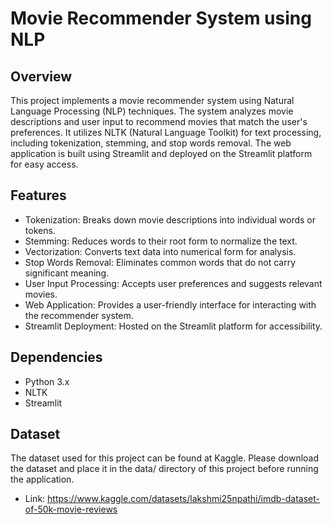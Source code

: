 # Movie Recommender System using NLP

## Overview
This project implements a movie recommender system using Natural Language Processing (NLP) techniques. The system analyzes movie descriptions and user input to recommend movies that match the user's preferences. It utilizes NLTK (Natural Language Toolkit) for text processing, including tokenization, stemming, and stop words removal. The web application is built using Streamlit and deployed on the Streamlit platform for easy access.

## Features
- Tokenization: Breaks down movie descriptions into individual words or tokens.
- Stemming: Reduces words to their root form to normalize the text.
- Vectorization: Converts text data into numerical form for analysis.
- Stop Words Removal: Eliminates common words that do not carry significant meaning.
- User Input Processing: Accepts user preferences and suggests relevant movies.
- Web Application: Provides a user-friendly interface for interacting with the recommender system.
- Streamlit Deployment: Hosted on the Streamlit platform for accessibility.

## Dependencies
- Python 3.x
- NLTK
- Streamlit

## Dataset
The dataset used for this project can be found at Kaggle. Please download the dataset and place it in the data/ directory of this project before running the application.
- Link: https://www.kaggle.com/datasets/lakshmi25npathi/imdb-dataset-of-50k-movie-reviews
